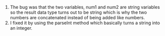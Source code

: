 1. The bug was that the two variables, num1 and num2 are string variables so the result data type turns out to be string which is why the two numbers are concatenated instead of being added like numbers.
2. I fixed it by using the parseInt method which basically turns a string into an integer.